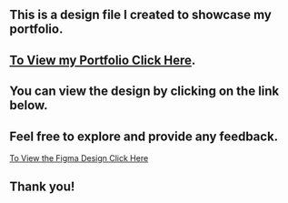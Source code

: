 ## This is a design file I created to showcase my portfolio. 
## [To View my Portfolio Click Here](https://www.behance.net/gallery/203369747/My-Design-Portfolio). 
## You can view the design by clicking on the link below. 
## Feel free to explore and provide any feedback. 
[To View the Figma Design Click Here](https://www.figma.com/file/ASaktBnbT4Lv4j47EyGRZB/My-Design-File?type=design&t=Fi666KFJuHW9Ohm2-6)

## Thank you!
